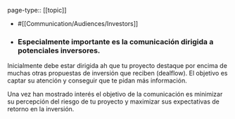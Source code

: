 page-type:: [[topic]]

- #[[Communication/Audiences/Investors]]

- ### Especialmente importante es la comunicación dirigida a potenciales inversores.

Inicialmente debe estar dirigida ah que tu proyecto destaque por encima de muchas otras propuestas de inversión que reciben (dealflow). El objetivo es captar su atención y conseguir que te pidan más información.

Una vez han mostrado interés el objetivo de la comunicación es minimizar su percepción del riesgo de tu proyecto y maximizar sus expectativas de retorno en la inversión.



